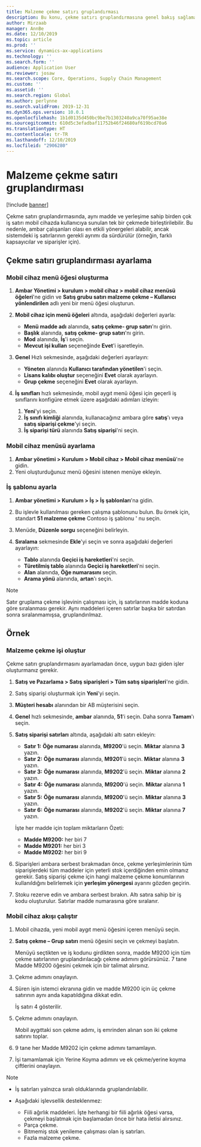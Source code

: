 ```yaml
---
title: Malzeme çekme satırı gruplandırması
description: Bu konu, çekme satırı gruplandırmasına genel bakış sağlamaktadır.
author: Mirzaab
manager: AnnBe
ms.date: 12/10/2019
ms.topic: article
ms.prod: ''
ms.service: dynamics-ax-applications
ms.technology: ''
ms.search.form: ''
audience: Application User
ms.reviewer: josaw
ms.search.scope: Core, Operations, Supply Chain Management
ms.custom: ''
ms.assetid: ''
ms.search.region: Global
ms.author: perlynne
ms.search.validFrom: 2019-12-31
ms.dyn365.ops.version: 10.0.1
ms.openlocfilehash: 1b1d0135d450bc9be7b1303240a9ca70f95ae38e
ms.sourcegitcommit: 610d5c3efadbaf11752b46f24680af619bcd70a6
ms.translationtype: HT
ms.contentlocale: tr-TR
ms.lasthandoff: 12/10/2019
ms.locfileid: "2906280"
---
```

# <a name="pick-line-grouping"></a>Malzeme çekme satırı gruplandırması

[!include [banner](../includes/banner.md)]

Çekme satırı gruplandırmasında, aynı madde ve yerleşime sahip birden çok iş satırı mobil cihazda kullanıcıya sunulan tek bir çekmede birleştirilebilir. Bu nedenle, ambar çalışanları olası en etkili yönergeleri alabilir, ancak sistemdeki iş satırlarının gerekli ayrımı da sürdürülür (örneğin, farklı kapsayıcılar ve siparişler için).

## <a name="set-up-pick-line-grouping"></a>Çekme satırı gruplandırması ayarlama

### <a name="create-a-mobile-device-menu-item"></a>Mobil cihaz menü öğesi oluşturma

1. **Ambar Yönetimi \> kurulum \> mobil cihaz \> mobil cihaz menüsü öğeleri**'ne gidin ve **Satış grubu satırı malzeme çekme – Kullanıcı yönlendirilen** adlı yeni bir menü öğesi oluşturun.
2. **Mobil cihaz için menü öğeleri** altında, aşağıdaki değerleri ayarla:

    - **Menü madde adı** alanında, **satış çekme- grup satırı**'nı girin.
    - **Başlık** alanında, **satış çekme- grup satırı**'nı girin.
    - **Mod** alanında, **İş**'i seçin.
    - **Mevcut işi kullan** seçeneğinde **Evet**'i işaretleyin.

3. **Genel** Hızlı sekmesinde, aşağıdaki değerleri ayarlayın:

    - **Yöneten** alanında **Kullanıcı tarafından yönetilen**'i seçin.
    - **Lisans kalıbı oluştur** seçeneğini **Evet** olarak ayarlayın.
    - **Grup çekme** seçeneğini **Evet** olarak ayarlayın.

4. **İş sınıfları** hızlı sekmesinde, mobil aygıt menü öğesi için geçerli iş sınıflarını konfigüre etmek üzere aşağıdaki adımları izleyin:

    1. **Yeni**'yi seçin.
    2. **İş sınıfı kimliği** alanında, kullanacağınız ambara göre **satış**'ı veya **satış siparişi çekme**'yi seçin.
    3. **İş siparişi türü** alanında **Satış siparişi**'ni seçin.

### <a name="set-up-a-mobile-device-menu"></a>Mobil cihaz menüsü ayarlama

1. **Ambar yönetimi \> Kurulum \> Mobil cihaz \> Mobil cihaz menüsü**'ne gidin. 
1. Yeni oluşturduğunuz menü öğesini istenen menüye ekleyin.

### <a name="set-up-a-work-template"></a>İş şablonu ayarla

1. **Ambar yönetimi \> Kurulum \> İş \> İş şablonları**'na gidin.
1. Bu işlevle kullanılması gereken çalışma şablonunu bulun. Bu örnek için, standart **51 malzeme çekme** Contoso iş şablonu ' nu seçin.
1. Menüde, **Düzenle sorgu** seçeneğini belirleyin.
1. **Sıralama** sekmesinde **Ekle**'yi seçin ve sonra aşağıdaki değerleri ayarlayın:

    - **Tablo** alanında **Geçici iş hareketleri**'ni seçin.
    - **Türetilmiş tablo** alanında **Geçici iş hareketleri**'ni seçin.
    - **Alan** alanında, **Öğe numarasını** seçin.
    - **Arama yönü** alanında, **artan**'ı seçin.

> [!NOTE]
> Satır gruplama çekme işlevinin çalışması için, iş satırlarının madde koduna göre sıralanması gerekir. Aynı maddeleri içeren satırlar başka bir satırdan sonra sıralanmamışsa, gruplandırılmaz.

## <a name="example"></a>Örnek

### <a name="create-picking-work"></a>Malzeme çekme işi oluştur

Çekme satırı gruplandırmasını ayarlamadan önce, uygun bazı giden işler oluşturmanız gerekir.

1. **Satış ve Pazarlama \> Satış siparişleri \> Tüm satış siparişleri**'ne gidin.
2. Satış siparişi oluşturmak için **Yeni**'yi seçin. 
3. **Müşteri hesabı** alanından bir AB müşterisini seçin. 
4. **Genel** hızlı sekmesinde, **ambar** alanında, **51**'i seçin. Daha sonra **Tamam**'ı seçin.
5. **Satış siparişi satırları** altında, aşağıdaki altı satırı ekleyin:

    - **Satır 1:** **Öğe numarası** alanında, **M9200**'ü seçin. **Miktar** alanına **3** yazın.
    - **Satır 2:** **Öğe numarası** alanında, **M9201**'ü seçin. **Miktar** alanına **3** yazın. 
    - **Satır 3:** **Öğe numarası** alanında, **M9202**'ü seçin. **Miktar** alanına **2** yazın. 
    - **Satır 4:** **Öğe numarası** alanında, **M9200**'ü seçin. **Miktar** alanına **1** yazın. 
    - **Satır 5:** **Öğe numarası** alanında, **M9200**'ü seçin. **Miktar** alanına **3** yazın.
    - **Satır 6:** **Öğe numarası** alanında, **M9202**'ü seçin. **Miktar** alanına **7** yazın. 

    İşte her madde için toplam miktarların Özeti:

    - **Madde M9200:** her biri 7
    - **Madde M9201:** her biri 3
    - **Madde M9202:** her biri 9

6. Siparişleri ambara serbest bırakmadan önce, çekme yerleşimlerinin tüm siparişlerdeki tüm maddeler için yeterli stok içerdiğinden emin olmanız gerekir. Satış siparişi çekme için hangi malzeme çekme konumlarının kullanıldığını belirlemek için **yerleşim yönergesi** ayarını gözden geçirin.
7. Stoku rezerve edin ve ambara serbest bırakın. Altı satıra sahip bir iş kodu oluşturulur. Satırlar madde numarasına göre sıralanır.

### <a name="run-the-mobile-device-flow"></a>Mobil cihaz akışı çalıştır

1. Mobil cihazda, yeni mobil aygıt menü öğesini içeren menüyü seçin.
1. **Satış çekme – Grup satırı** menü öğesini seçin ve çekmeyi başlatın.

    Menüyü seçtikten ve iş kodunu girdikten sonra, madde M9200 için tüm çekme satırlarının gruplandırılacağı çekme adımını görürsünüz. 7 tane Madde M9200 öğesini çekmek için bir talimat alırsınız.

1. Çekme adımını onaylayın. 
1. Süren işin istemci ekranına gidin ve madde M9200 için üç çekme satırının aynı anda kapatıldığına dikkat edin.

    İş satırı 4 gösterilir.

1. Çekme adımını onaylayın.

    Mobil aygıttaki son çekme adımı, iş emrinden alınan son iki çekme satırını toplar.

1. 9 tane her Madde M9202 için çekme adımını tamamlayın.
1. İşi tamamlamak için Yerine Koyma adımını ve ek çekme/yerine koyma çiftlerini onaylayın.

> [!NOTE]
> - İş satırları yalnızca sıralı olduklarında gruplandırılabilir.
> - Aşağıdaki işlevsellik desteklenmez:
>
>    - Fiili ağırlık maddeleri. İşte herhangi bir fiili ağırlık öğesi varsa, çekmeyi başlatmak için başlamadan önce bir hata iletisi alırsınız.
>    - Parça çekme.
>    - Bitmemiş stok yenileme çalışması olan iş satırları.
>    - Fazla malzeme çekme.

